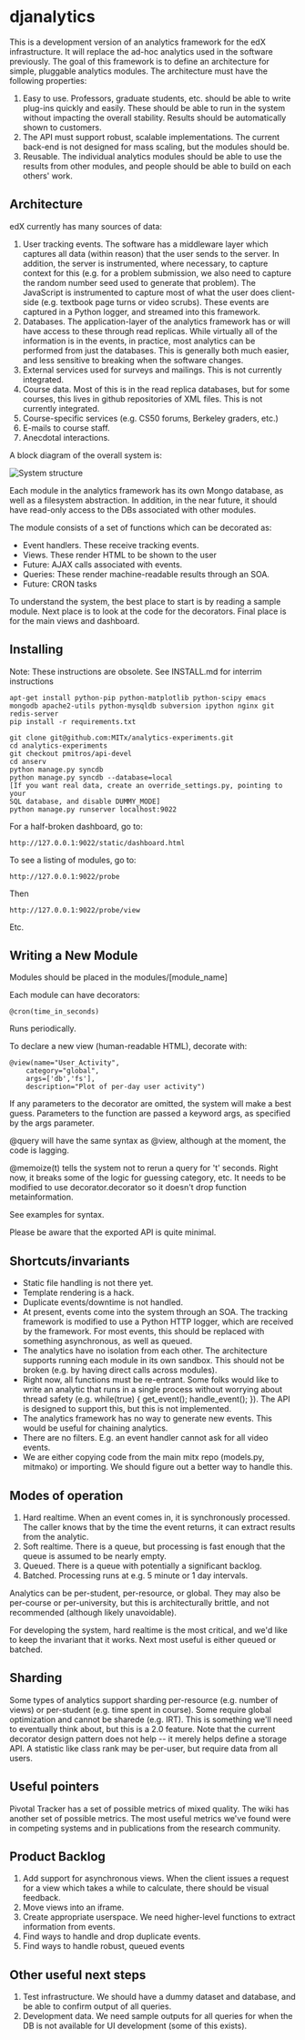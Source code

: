 djanalytics
===========

This is a development version of an analytics framework for the edX
infrastructure. It will replace the ad-hoc analytics used in the
software previously. The goal of this framework is to define an
architecture for simple, pluggable analytics modules. The architecture
must have the following properties:

1. Easy to use. Professors, graduate students, etc. should be able to
write plug-ins quickly and easily. These should be able to run in the
system without impacting the overall stability. Results should be
automatically shown to customers. 
2. The API must support robust, scalable implementations. The current
back-end is not designed for mass scaling, but the modules should be. 
3. Reusable. The individual analytics modules should be able to use
the results from other modules, and people should be able to build on
each others' work.

Architecture
------------

edX currently has many sources of data: 

1. User tracking events. The software has a middleware layer which
   captures all data (within reason) that the user sends to the
   server. In addition, the server is instrumented, where necessary,
   to capture context for this (e.g. for a problem submission, we also
   need to capture the random number seed used to generate that
   problem). The JavaScript is instrumented to capture most of what
   the user does client-side (e.g. textbook page turns or video
   scrubs). These events are captured in a Python logger, and streamed
   into this framework.
2. Databases. The application-layer of the analytics framework has or
   will have access to these through read replicas. While virtually
   all of the information is in the events, in practice, most
   analytics can be performed from just the databases. This is
   generally both much easier, and less sensitive to breaking when the
   software changes.
3. External services used for surveys and mailings. This is not
   currently integrated.
4. Course data. Most of this is in the read replica databases, but for
   some courses, this lives in github repositories of XML files. This
   is not currently integrated.
5. Course-specific services (e.g. CS50 forums, Berkeley graders, etc.)
6. E-mails to course staff. 
7. Anecdotal interactions. 

A block diagram of the overall system is: 

![System structure](docs/system_structure.png)

Each module in the analytics framework has its own Mongo database, as
well as a filesystem abstraction. In addition, in the near future, it
should have read-only access to the DBs associated with other modules.

The module consists of a set of functions which can be decorated as: 
* Event handlers. These receive tracking events. 
* Views. These render HTML to be shown to the user
* Future: AJAX calls associated with events. 
* Queries: These render machine-readable results through an SOA. 
* Future: CRON tasks

To understand the system, the best place to start is by reading a
sample module. Next place is to look at the code for the
decorators. Final place is for the main views and dashboard. 

Installing
----------

Note: These instructions are obsolete. See INSTALL.md for interrim instructions

    apt-get install python-pip python-matplotlib python-scipy emacs mongodb apache2-utils python-mysqldb subversion ipython nginx git redis-server
    pip install -r requirements.txt
    
    git clone git@github.com:MITx/analytics-experiments.git
    cd analytics-experiments
    git checkout pmitros/api-devel
    cd anserv
    python manage.py syncdb
    python manage.py syncdb --database=local
    [If you want real data, create an override_settings.py, pointing to your 
    SQL database, and disable DUMMY_MODE]
    python manage.py runserver localhost:9022

For a half-broken dashboard, go to: 

    http://127.0.0.1:9022/static/dashboard.html

To see a listing of modules, go to: 

    http://127.0.0.1:9022/probe

Then 

    http://127.0.0.1:9022/probe/view

Etc. 

Writing a New Module
--------------------
Modules should be placed in the modules/[module_name]

Each module can have decorators: 

    @cron(time_in_seconds)

Runs periodically. 

To declare a new view (human-readable HTML), decorate with: 

    @view(name="User_Activity", 
        category="global", 
        args=['db','fs'], 
        description="Plot of per-day user activity")

If any parameters to the decorator are omitted, the system will make a
best guess. Parameters to the function are passed a keyword args, as
specified by the args parameter.

@query will have the same syntax as @view, although at the moment, the
code is lagging.

@memoize(t) tells the system not to rerun a query for 't'
seconds. Right now, it breaks some of the logic for guessing category,
etc. It needs to be modified to use decorator.decorator so it doesn't
drop function metainformation.

See examples for syntax. 

Please be aware that the exported API is quite minimal. 

Shortcuts/invariants
--------------------

* Static file handling is not there yet. 
* Template rendering is a hack. 
* Duplicate events/downtime is not handled. 
* At present, events come into the system through an SOA. The tracking
framework is modified to use a Python HTTP logger, which are received
by the framework. For most events, this should be replaced with
something asynchronous, as well as queued.
* The analytics have no isolation from each other. The architecture
supports running each module in its own sandbox. This should not be
broken (e.g. by having direct calls across modules).
* Right now, all functions must be re-entrant. Some folks would like to
write an analytic that runs in a single process without worrying about
thread safety (e.g. while(true) { get_event(); handle_event(); }). The
API is designed to support this, but this is not implemented.
* The analytics framework has no way to generate new events. This would be 
useful for chaining analytics.
* There are no filters. E.g. an event handler cannot ask for all video events. 
* We are either copying code from the main mitx repo (models.py,
  mitmako) or importing. We should figure out a better way to handle
  this.

Modes of operation
------------------

1. Hard realtime. When an event comes in, it is synchronously
processed. The caller knows that by the time the event returns, it can
extract results from the analytic.
2. Soft realtime. There is a queue, but processing is fast enough that
the queue is assumed to be nearly empty.
3. Queued. There is a queue with potentially a significant backlog. 
4. Batched. Processing runs at e.g. 5 minute or 1 day intervals. 

Analytics can be per-student, per-resource, or global. They may also
be per-course or per-university, but this is architecturally brittle,
and not recommended (although likely unavoidable).

For developing the system, hard realtime is the most critical, and
we'd like to keep the invariant that it works. Next most useful is
either queued or batched. 

Sharding
--------

Some types of analytics support sharding per-resource (e.g. number of
views) or per-student (e.g. time spent in course). Some require global
optimization and cannot be sharede (e.g. IRT). This is something we'll
need to eventually think about, but this is a 2.0 feature. Note that
the current decorator design pattern does not help -- it merely helps
define a storage API. A statistic like class rank may be per-user, but
require data from all users. 

Useful pointers
---------------

Pivotal Tracker has a set of possible metrics of mixed quality. The
wiki has another set of possible metrics. The most useful metrics
we've found were in competing systems and in publications from the
research community.

Product Backlog
----------

1. Add support for asynchronous views. When the client issues a
request for a view which takes a while to calculate, there should be
visual feedback.
2. Move views into an iframe. 
3. Create appropriate userspace. We need higher-level functions to
extract information from events.
4. Find ways to handle and drop duplicate events. 
5. Find ways to handle robust, queued events

Other useful next steps
-----------------------

1. Test infrastructure. We should have a dummy dataset and database,
and be able to confirm output of all queries.
2. Development data. We need sample outputs for all queries for when
the DB is not available for UI development (some of this exists). 

